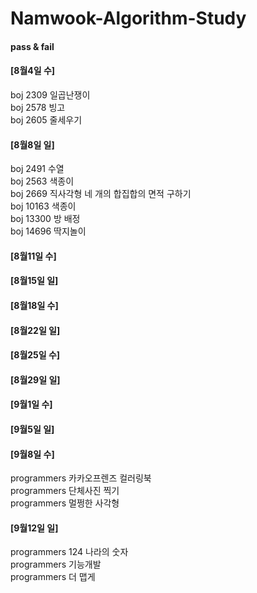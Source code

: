# Namwook-Algorithm-Study

<h4> pass & fail </h4>
<h4> [8월4일 수] </h4>
boj 2309 일곱난쟁이 <br/>
boj 2578 빙고 <br/>
boj 2605 줄세우기 <br/>

<h4> [8월8일 일] </h4>
boj 2491 수열 <br/>
boj 2563 색종이 <br/>
boj 2669 직사각형 네 개의 합집합의 면적 구하기 <br/>
boj 10163 색종이 <br/>
boj 13300 방 배정 <br/>
boj 14696 딱지놀이 <br/>

<h4> [8월11일 수] </h4>

<h4> [8월15일 일] </h4>

<h4> [8월18일 수] </h4>

<h4> [8월22일 일] </h4>

<h4> [8월25일 수] </h4>

<h4> [8월29일 일] </h4>

<h4> [9월1일 수] </h4>

<h4> [9월5일 일] </h4>

<h4> [9월8일 수] </h4>
programmers 카카오프렌즈 컬러링북<br/>
programmers 단체사진 찍기<br/>
programmers 멀쩡한 사각형<br/>

<h4> [9월12일 일] </h4>
programmers 124 나라의 숫자<br/>
programmers 기능개발<br/>
programmers 더 맵게<br/>

